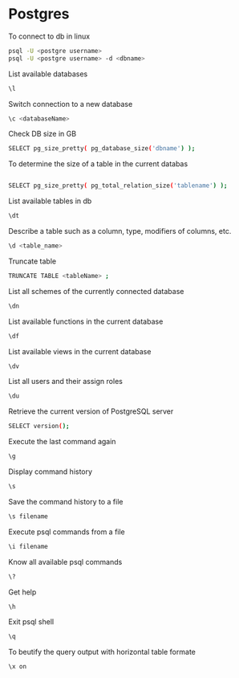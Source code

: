 # Postgres

To connect to db in linux
```bash
psql -U <postgre username> 
psql -U <postgre username> -d <dbname>
```
List available databases
```bash
\l
```
Switch connection to a new database
```bash
\c <databaseName>
```
Check DB size in GB
```bash
SELECT pg_size_pretty( pg_database_size('dbname') );
```
To determine the size of a table in the current databas
```bash

SELECT pg_size_pretty( pg_total_relation_size('tablename') );
```
List available tables in db
```bash
\dt
```
Describe a table such as a column, type, modifiers of columns, etc.
```bash
\d <table_name>
```
Truncate table
```bash
TRUNCATE TABLE <tableName> ;
```
List all schemes of the currently connected database
```bash
\dn
```
List available functions in the current database
```bash
\df
```
List available views in the current database
```bash
\dv
```
List all users and their assign roles
```bash
\du
```
Retrieve the current version of PostgreSQL server
```bash
SELECT version();
```
Execute the last command again
```bash
\g
```
Display command history
```bash
\s
```
Save the command history to a file
```bash
\s filename
```
Execute psql commands from a file
```bash
\i filename
```
Know all available psql commands
```bash
\?
```
Get help
```bash
\h
```
Exit psql shell
```bash
\q
```
To beutify the query output with horizontal table formate 
```bash
\x on
```

